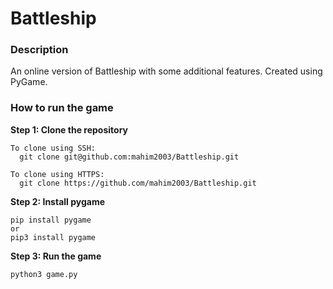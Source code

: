 # Battleship  
### Description
An online version of Battleship with some additional features. Created using PyGame.

### How to run the game
**Step 1: Clone the repository**
```
To clone using SSH:
  git clone git@github.com:mahim2003/Battleship.git

To clone using HTTPS:    
  git clone https://github.com/mahim2003/Battleship.git
```    
**Step 2: Install pygame**
```
pip install pygame 
or 
pip3 install pygame
```
**Step 3: Run the game**
```
python3 game.py
```
